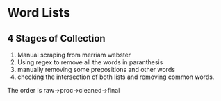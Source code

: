 # Word Lists

## 4 Stages of Collection

1. Manual scraping from merriam webster
2. Using regex to remove all the words in paranthesis
3. manually removing some prepositions and other words
4. checking the intersection of both lists and removing common words.

The order is raw->proc->cleaned->final
